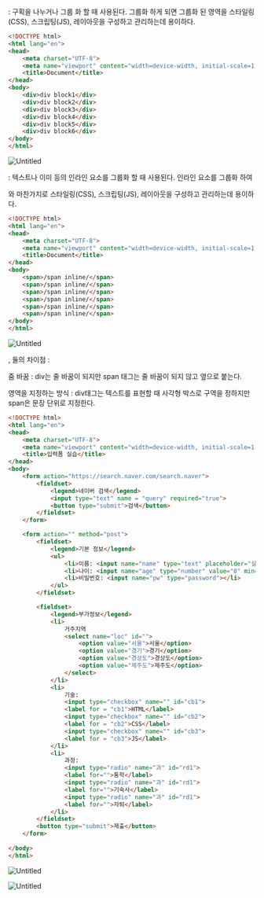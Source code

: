 <div> : 구획을 나누거나 그룹 화 할 때 사용된다. 그룹화 하게 되면 그룹화 된 영역을 스타일링(CSS), 스크립팅(JS), 레이아웃을 구성하고 관리하는데 용이하다.

```html
<!DOCTYPE html>
<html lang="en">
<head>
    <meta charset="UTF-8">
    <meta name="viewport" content="width=device-width, initial-scale=1.0">
    <title>Document</title>
</head>
<body>
    <div>div block1</div>
    <div>div block2</div>
    <div>div block3</div>
    <div>div block4</div>
    <div>div block5</div>
    <div>div block6</div>
</body>
</html> 
```

![Untitled](https://prod-files-secure.s3.us-west-2.amazonaws.com/ea204791-94b0-4594-95e9-37705edf8245/781645ba-08a1-474e-a12b-4c3fe8b69c05/Untitled.png)

<span> : 텍스트나 이미 등의 인라인 요소를 그룹화 할 때 사용된다. 인라인 요소를 그룹화 하여 <div>와 마찬가지로 스타일링(CSS), 스크립팅(JS), 레이아웃을 구성하고 관리하는데 용이하다.

```html
<!DOCTYPE html>
<html lang="en">
<head>
    <meta charset="UTF-8">
    <meta name="viewport" content="width=device-width, initial-scale=1.0">
    <title>Document</title>
</head>
<body>
    <span>/span inline/</span>
    <span>/span inline/</span>
    <span>/span inline/</span>
    <span>/span inline/</span>
    <span>/span inline/</span>
    <span>/span inline/</span>
</body>
</html> 
```

![Untitled](https://prod-files-secure.s3.us-west-2.amazonaws.com/ea204791-94b0-4594-95e9-37705edf8245/28a50aa7-267d-4670-8e03-0c6bc32d5075/Untitled.png)

<div>, <span> 둘의 차이점 :

줌 바꿈 : div는 줄 바꿈이 되지만 span 태그는 줄 바꿈이 되지 않고 옆으로 붙는다.

영역을 지정하는 방식 : div태그는 텍스트를 표현할 때 사각형 박스로 구역을 정하지만 span은 문장 단위로 지정한다.

```html
<!DOCTYPE html>
<html lang="en">
<head>
    <meta charset="UTF-8">
    <meta name="viewport" content="width=device-width, initial-scale=1.0">
    <title>입력폼 실습</title>
</head>
<body>
    <form action="https://search.naver.com/search.naver">
        <fieldset>
            <legend>네이버 검색</legend>
            <input type="text" name = "query" required="true">
            <button type="submit">검색</button>
        </fieldset>
    </form>

    <form action="" method="post">
        <fieldset>
            <legend>기본 정보</legend>
            <ul>
                <li>이름: <input name="name" type="text" placeholder="실명을 입력해주세요."> </li>
                <li>나이: <input name="age" type="number" value="0" min="0" max="200"> </li>
                <li>비밀번호: <input name="pw" type="password"></li>
            </ul>
        </fieldset>

        <fieldset>
            <legend>부가정보</legend>
            <li>
                거주지역
                <select name="loc" id="">
                    <option value="서울">서울</option>
                    <option value="경기">경기</option>
                    <option value="경상도">경상도</option>
                    <option value="제주도">제주도</option>
                </select>
            </li>
            <li>
                기술:
                <input type="checkbox" name="" id="cb1"> 
                <label for = "cb1">HTML</label>
                <input type="checkbox" name="" id="cb2"> 
                <label for = "cb2">CSS</label>
                <input type="checkbox" name="" id="cb3"> 
                <label for = "cb3">JS</label>
            </li>
            <li>
                과정:
                <input type="radio" name="과" id="rd1">
                <label for="">통학</label>
                <input type="radio" name="과" id="rd1">
                <label for="">기숙사</label>
                <input type="radio" name="과" id="rd1">
                <label for="">자퇴</label>
            </li>
        </fieldset>
        <button type="submit">제출</button>
    </form>
    
</body>
</html>
```

![Untitled](https://prod-files-secure.s3.us-west-2.amazonaws.com/ea204791-94b0-4594-95e9-37705edf8245/876db6b5-52cb-4070-a617-6d8c827a4aad/Untitled.png)

![Untitled](https://prod-files-secure.s3.us-west-2.amazonaws.com/ea204791-94b0-4594-95e9-37705edf8245/b9d8e40c-3e93-4d9d-bb11-29a50b0d5562/Untitled.png)